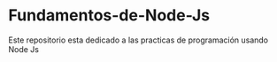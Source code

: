 # Fundamentos-de-Node-Js
Este repositorio esta dedicado a las practicas de programación usando Node Js
